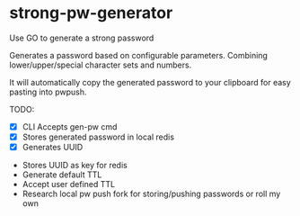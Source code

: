 # strong-pw-generator
Use GO to generate a strong password

Generates a password based on configurable parameters. Combining lower/upper/special character sets and numbers. 

It will automatically copy the generated password to your clipboard for easy pasting into pwpush. 

TODO:
- [x] CLI Accepts gen-pw cmd
- [x] Stores generated password in local redis
- [x] Generates UUID
- Stores UUID as key for redis
- Generate default TTL 
- Accept user defined TTL
- Research local pw push fork for storing/pushing passwords or roll my own